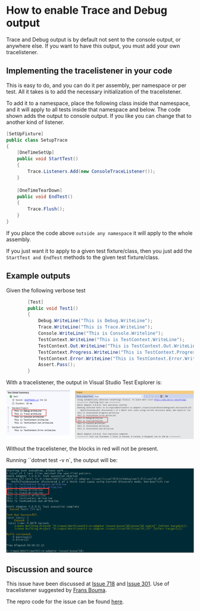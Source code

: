 # How to enable Trace and Debug output

Trace and Debug output is by default not sent to the console output, or anywhere else.  If you want to have this output, you must add your own tracelistener.

## Implementing the tracelistener in your code

This is easy to do, and you can do it per assembly, per namespace or per test.  All it takes is to add the necessary initialization of the tracelistener.

To add it to a namespace, place the following class inside that namespace, and it will apply to all tests inside that namespace and below.  The code shown adds the output to console output.  If you like you can change that to another kind of listener.

```cs
[SetUpFixture]
public class SetupTrace
{
    [OneTimeSetUp]
    public void StartTest()
    {
        Trace.Listeners.Add(new ConsoleTraceListener());
    }

    [OneTimeTearDown]
    public void EndTest()
    {
        Trace.Flush();
    }
}
```

If you place the code above `outside any namespace` it will apply to the whole assembly.

If you just want it to apply to a given test fixture/class, then you just add the `StartTest and EndTest` methods to the given test fixture/class.

## Example outputs

Given the following verbose test

```cs
        [Test]
        public void Test1()
        {
            Debug.WriteLine("This is Debug.WriteLine");
            Trace.WriteLine("This is Trace.WriteLine");
            Console.WriteLine("This is Console.Writeline");
            TestContext.WriteLine("This is TestContext.WriteLine");
            TestContext.Out.WriteLine("This is TestContext.Out.WriteLine");
            TestContext.Progress.WriteLine("This is TestContext.Progress.WriteLine");
            TestContext.Error.WriteLine("This is TestContext.Error.WriteLine");
            Assert.Pass();
        }
```

With a tracelistener, the output in Visual Studio Test Explorer is:

![Trace Debug output](../../images/TraceDebug1.png)

Without the tracelistener, the blocks in red will not be present.

Running ``dotnet test -v n`, the output will be:

![DotNet Trace Debug output showing the lines outputted by the TraceListener](../../images/TraceDebug2.png)

## Discussion and source

This issue have been discussed at [Issue 718](https://github.com/nunit/nunit3-vs-adapter/issues/718) and [Issue 301](https://github.com/nunit/nunit3-vs-adapter/issues/301). Use of tracelistener suggested by [Frans Bouma](https://github.com/FransBouma).

The repro code for the issue can be found [here](https://github.com/nunit/nunit3-vs-adapter.issues/tree/master/Issue718).
